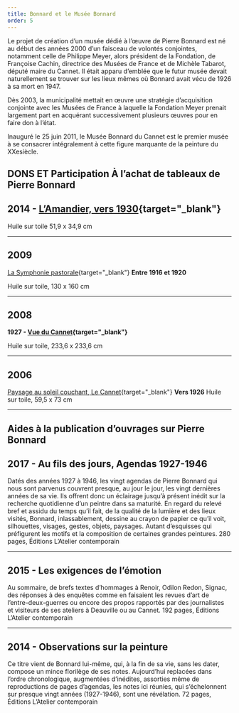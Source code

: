 ```yaml
---
title: Bonnard et le Musée Bonnard
order: 5
---
```


Le projet de création d’un musée dédié à l’œuvre de Pierre Bonnard est né au début des années 2000 d’un faisceau de volontés conjointes, notamment celle de Philippe Meyer, alors président de la Fondation, de Françoise Cachin, directrice des Musées de France et de Michèle Tabarot, député maire du Cannet. Il était apparu d’emblée que le futur musée devait naturellement se trouver sur les lieux mêmes où Bonnard avait vécu de 1926 à sa mort en 1947.

Dès 2003, la municipalité mettait en œuvre une stratégie d’acquisition conjointe avec les Musées de France à laquelle la Fondation Meyer prenait largement part en acquérant successivement plusieurs œuvres pour en faire don à l’état.

Inauguré le 25 juin 2011, le Musée Bonnard du Cannet est le premier musée à se consacrer intégralement à cette figure marquante de la peinture du XXesiècle.

## DONS ET Participation À l’achat de tableaux de Pierre Bonnard

## 2014 - [L’Amandier, vers 1930](https://www.museebonnard.fr/agenda/170-les-p-tits-bonnard-12){target="_blank"}

Huile sur toile 51,9 x 34,9 cm

---

## 2009
[La Symphonie pastorale](https://www.musee-orsay.fr/en/artworks/la-symphonie-pastorale-152229){target="_blank"}
**Entre 1916 et 1920**

Huile sur toile, 130 x 160 cm

---

## 2008

**1927 - [Vue du Cannet](https://www.musee-orsay.fr/fr/oeuvres/vue-du-cannet-149609){target="_blank"}**

Huile sur toile, 233,6 x 233,6 cm

---

## 2006
[Paysage au soleil couchant, Le Cannet](https://www.musee-orsay.fr/fr/oeuvres/paysage-au-soleil-couchant-le-cannet-150032){target="_blank"}
**Vers 1926**
Huile sur toile, 59,5 x 73 cm

---
## Aides à la publication d’ouvrages sur Pierre Bonnard


## 2017 - Au fils des jours,  Agendas 1927-1946
Datés des années 1927 à 1946, les vingt agendas de Pierre Bonnard qui nous sont parvenus couvrent presque, au jour le jour, les vingt dernières années de sa vie. Ils offrent donc un éclairage jusqu’à présent inédit sur la recherche quotidienne d’un peintre dans sa maturité. En regard du relevé bref et assidu du temps qu’il fait, de la qualité de la lumière et des lieux visités, Bonnard, inlassablement, dessine au crayon de papier ce qu’il voit, silhouettes, visages, gestes, objets, paysages. Autant d’esquisses qui préfigurent les motifs et la composition de certaines grandes peintures.
280 pages, Éditions L’Atelier contemporain


---

## 2015 - Les exigences de l’émotion

Au sommaire, de brefs textes d’hommages à Renoir, Odilon Redon, Signac, des réponses à des enquêtes comme en faisaient les revues d’art de l’entre-deux-guerres ou encore des propos rapportés par des journalistes et visiteurs de ses ateliers à Deauville ou au Cannet.
192 pages, Éditions L’Atelier contemporain

---

## 2014 - Observations sur la peinture

Ce titre vient de Bonnard lui-même, qui, à la fin de sa vie, sans les dater, compose un mince florilège de ses notes. Aujourd’hui replacées dans l’ordre chronologique, augmentées d’inédites, assorties même de reproductions de pages d’agendas, les notes ici réunies, qui s’échelonnent sur presque vingt années (1927-1946), sont une révélation.
72 pages, Éditions L’Atelier contemporain
